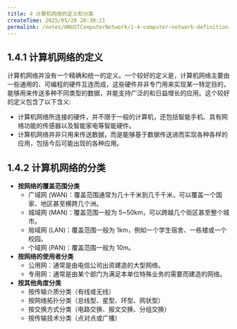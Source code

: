 ```yaml
---
title: 4 计算机网络的定义和分类
createTime: 2025/05/28 20:30:21
permalink: /notes/HNUSTComputerNetwork/1-4-computer-network-definition-and-classification/
---
```


## **1.4.1 计算机网络的定义**

计算机网络并没有一个精确和统一的定义。一个较好的定义是，计算机网络主要由一些通用的、可编程的硬件互连而成，这些硬件并非专门用来实现某一特定目的，能够用来传送多种不同类型的数据，并能支持广泛的和日益增长的应用。这个较好的定义包含了以下含义:

- 计算机网络所连接的硬件，并不限于一般的计算机，还包括智能手机、具有网络功能的传感器以及智能家电等智能硬件。
- 计算机网络并非只用来传送数据，而是能够基于数据传送进而实现各种各样的应用，包括今后可能出现的各种应用。

## **1.4.2 计算机网络的分类**

- **按网络的覆盖范围分类**
    - 广域网 (WAN)：覆盖范围通常为几十千米到几千千米，可以覆盖一个国家、地区甚至横跨几个洲。
    - 城域网 (MAN)：覆盖范围一般为 5~50km，可以跨越几个街区甚至整个城市。
    - 局域网 (LAN)：覆盖范围一般为 1km，例如一个学生宿舍、一栋楼或一个校园。
    - 个域网 (PAN)：覆盖范围一般为 10m。
- **按网络的使用者分类**
    - 公用网：通常是由电信公司出资建造的大型网络。
    - 专用网：通常是由某个部门为满足本单位特殊业务的需要而建造的网络。
- **按其他角度分类**
    - 按传输介质分类（有线或无线）
    - 按网络拓扑分类（总线型、星型、环型、网状型）
    - 按交换方式分类（电路交换、报文交换、分组交换）
    - 按传输技术分类（点对点或广播）